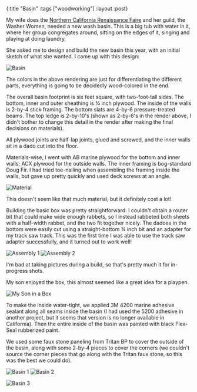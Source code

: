{:title "Basin"
 :tags ["woodworking"]
 :layout :post}

My wife does the [Northern California Renaissance Faire](https://norcalrenfaire.com)
and her guild, the Washer Women, needed a new wash basin.
This is a big tub with water in it, where her group congregates
around, sitting on the edges of it, singing and playing at
doing laundry.

She asked me to design and build the new basin this year,
with an initial sketch of what she wanted. I came up with this
design: 

![Basin](img/Basin_2022-Sep-14_02-57-35AM-000_CustomizedView15816825547.png)

The colors in the above rendering are just for differentiating
the different parts, everything is going to be decidedly
wood-colored in the end.

The overall basin footprint is six feet square, with two-foot-tall
sides. The bottom, inner and outer sheathing is &frac34; inch plywood. The
inside of the walls is 2-by-4 stick framing. The bottom slats are
4-by-6 pressure-treated beams. The top ledge is 2-by-10's
(shown as 2-by-6's in the render above, I didn't bother to
change this detail in the render after making the final
decisions on materials).

All plywood joints are half-lap joints, glued and screwed,
and the inner walls sit in a dado cut into the floor.

Materials-wise, I went with AB marine plywood for the
bottom and inner walls; ACX plywood for the outside
walls. The inner framing is bog-standard Doug Fir.
I had tried toe-nailing when assembling the framing
inside the walls, but gave up pretty quickly and used
deck screws at an angle.

<div class="center-img">

![Material](img/IMG_6845.jpeg)

</div>

This doesn't seem like that much material, but it definitely
cost a lot!

Building the basic box was pretty straightforward. I couldn't
obtain a router bit that could make wide enough rabbets, so
I instead rabbeted both sheets with a half-width rabbet, and
the two fit together nicely. The dadoes in the bottom were
easily cut using a straight-bottom &frac34; inch bit and an
adapter for my track saw track. This was the first time I
was able to use the track saw adapter successfully, and it
turned out to work well!

<div class="center-img">

![Assembly 1](img/68160951679__2A83A0E1-C1EA-4395-B4E2-1E3D8FC5BC6A.fullsizerender.jpeg)
![Assembly 2](img/IMG_6849.jpeg)

</div>

I'm bad at taking pictures during a build, so that's pretty much
it for in-progress shots.

My son enjoyed the box, this almost seemed like a great idea
for a playpen.

<div class="center-img">

![My Son in a Box](img/IMG_6853.jpeg)

</div>

To make the inside water-tight, we applied 3M 4200 marine adhesive
sealant along all seams inside the basin (I had used the 5200 adhesive
in another project, but it seems that version is no longer available
in California). Then the entire inside of the basin was painted with
black Flex-Seal rubberized paint.

We used some faux stone paneling from Tritan BP to cover the outside of
the basin, along with some 2-by-4 pieces to cover the corners (we couldn't
source the corner pieces that go along with the Tritan faux stone, so this
was the best we could do).

<div class="center-img">

![Basin 1](img/IMG_6911.jpeg)
![Basin 2](img/IMG_6912.jpeg)

</div>

<div class="center-img">

![Basin 3](img/IMG_6913.jpeg)

</div>